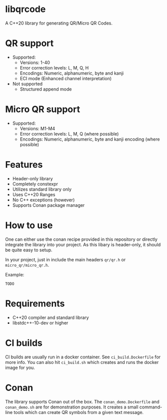 # libqrcode
A C++20 library for generating QR/Micro QR Codes.

# QR support
* Supported: 
  * Versions: 1-40
  * Error correction levels: L, M, Q, H
  * Encodings: Numeric, alphanumeric, byte and kanji
  * ECI mode (Enhanced channel interpretation)
* Not supported
  * Structured append mode

# Micro QR support
* Supported:
  * Versions: M1-M4
  * Error correction levels: L, M, Q (where possible)
  * Encodings: Numeric, alphanumeric, byte and kanji encoding (where possible)

# Features
* Header-only library
* Completely constexpr
* Utilizes standard library only
* Uses C++20 Ranges
* No C++ exceptions (however)
* Supports Conan package manager

# How to use
One can either use the conan recipe provided in this repository or directly integrate the library into your project.
As this libary is header-only, it should be quite easy to setup.

In your project, just in include the main headers `qr/qr.h` or `micro_qr/micro_qr.h`.

Example:
```
TODO
```

# Requirements
* C++20 compiler and standard library
* libstdc++-10-dev or higher

# CI builds
CI builds are usually run in a docker container.
See `ci_build.Dockerfile` for more info.
You can also hit `ci_build.sh` which creates and runs the docker image for you.

# Conan
The library supports Conan out of the box.
The `conan_demo.Dockerfile` and `conan_demo.sh` are for demonstration purposes.
It creates a small command-line tools which can create QR symbols from a given text message.
